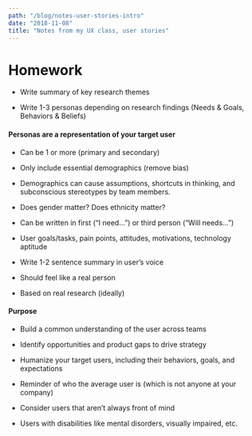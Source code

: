 ```yaml
---
path: "/blog/notes-user-stories-intro"
date: "2018-11-08"
title: "Notes from my UX class, user stories"
---
```

# Homework
* Write summary of key research themes

* Write 1-3 personas depending on research findings (Needs & Goals,
Behaviors & Beliefs)


#### Personas are a representation of your target user

* Can be 1 or more (primary and secondary)

* Only include essential demographics (remove bias)

* Demographics can cause assumptions, shortcuts in thinking, and subconscious stereotypes by team members.

* Does gender matter? Does ethnicity matter?

* Can be written in first (“I need…”) or third person (“Will needs…”)

* User goals/tasks, pain points, attitudes, motivations, technology aptitude

* Write 1-2 sentence summary in user’s voice

* Should feel like a real person

* Based on real research (ideally)

#### Purpose

* Build a common understanding of the user across teams

* Identify opportunities and product gaps to drive strategy

* Humanize your target users, including their behaviors, goals, and expectations

* Reminder of who the average user is (which is not anyone at your company)

* Consider users that aren’t always front of mind

* Users with disabilities like mental disorders, visually impaired, etc.